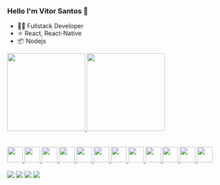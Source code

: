 ### Hello I'm Vitor Santos 👋
- 👨‍💻 Fullstack Developer
- ⚛️ React, React-Native
- 📦 Nodejs

<div style="display: flex;
      justify-content: row !important;
           "  >
<div">
  <a href="https://github.com/vitorsantos100798">
  <img height="180em" src="https://github-readme-stats.vercel.app/api?username=vitorsantos100798&show_icons=true&theme=dracula&include_all_commits=true&count_private=true"/>
 <img height="180em" src="https://github-readme-stats.vercel.app/api/top-langs/?username=vitorsantos100798&layout=compact&langs_count=7&theme=dracula"/>
</div>
 
  </br>
<div><br>
<img src="https://cdn.jsdelivr.net/gh/devicons/devicon/icons/figma/figma-original.svg" width="36px" /> 
<img src="https://cdn.jsdelivr.net/gh/devicons/devicon/icons/docker/docker-plain-wordmark.svg" width="36px"/> 
<img src="https://cdn.jsdelivr.net/gh/devicons/devicon/icons/react/react-original.svg" width="36px"/>
 <img src="https://cdn.jsdelivr.net/gh/devicons/devicon/icons/postgresql/postgresql-plain.svg" width="36px" /> 
<img src="https://cdn.jsdelivr.net/gh/devicons/devicon/icons/nodejs/nodejs-original.svg" width="36px" /> 
<img src="https://cdn.jsdelivr.net/gh/devicons/devicon/icons/typescript/typescript-original.svg" width="36px"/> 
<img src="https://cdn.jsdelivr.net/gh/devicons/devicon/icons/csharp/csharp-plain.svg" width="36px" />
 <img src="https://cdn.jsdelivr.net/gh/devicons/devicon/icons/python/python-plain.svg" width="36px"/>
 <img src="https://cdn.jsdelivr.net/gh/devicons/devicon/icons/androidstudio/androidstudio-original.svg" width="36px"/>
 <img src="https://cdn.jsdelivr.net/gh/devicons/devicon/icons/express/express-original.svg" width="36px"/>
 <img src="https://cdn.jsdelivr.net/gh/devicons/devicon/icons/html5/html5-original.svg" width="36px"/> 
<img src="https://cdn.jsdelivr.net/gh/devicons/devicon/icons/css3/css3-original.svg" width="36px"/>

      
      
</div>
  </div>
 </br>
<div>
<a href="https://www.linkedin.com/in/vitor-santos-6b2727211/" target="_blank"><img src="https://img.shields.io/badge/-LinkedIn-%230077B5?style=for-the-badge&logo=linkedin&logoColor=white" target="_blank"></a> 
    <a href = "mailto:contatovitorsantos2@gmail.com"><img src="https://img.shields.io/badge/-Gmail-%23333?style=for-the-badge&logo=gmail&logoColor=white" target="_blank"></a>
      <a href="https://www.youtube.com/channel/UCuAgCSAOAWiI-mv_NzUerXg" target="_blank"><img src="https://img.shields.io/badge/YouTube-FF0000?style=for-the-badge&logo=youtube&logoColor=white" target="_blank"></a>
    <a href="https://www.instagram.com/vitorsantosic/" target="_blank"><img src="https://img.shields.io/badge/-Instagram-%23E4405F?style=for-the-badge&logo=instagram&logoColor=white" target="_blank"></a> 
</div>
 
